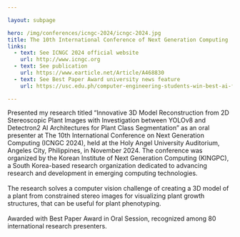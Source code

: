 ```yaml
---

layout: subpage

hero: /img/conferences/icngc-2024/icngc-2024.jpg
title: The 10th International Conference of Next Generation Computing
links:
  - text: See ICNGC 2024 official website
    url: http://www.icngc.org
  - text: See publication
    url: https://www.earticle.net/Article/A468830
  - text: See Best Paper Award university news feature
    url: https://usc.edu.ph/computer-engineering-students-win-best-ai-for-agriculture-paper-award

---
```


Presented my research titled “Innovative 3D Model Reconstruction from 2D Stereoscopic Plant Images with Investigation between YOLOv8 and Detectron2 AI Architectures for Plant Class Segmentation” as an oral presenter at The 10th International Conference on Next Generation Computing (ICNGC 2024), held at the Holy Angel University Auditorium, Angeles City, Philippines, in November 2024. The conference was organized by the Korean Institute of Next Generation Computing (KINGPC), a South Korea-based research organization dedicated to advancing research and development in emerging computing technologies.<br><br>
The research solves a computer vision challenge of creating a 3D model of a plant from constrained stereo images for visualizing plant growth structures, that can be useful for plant phenotyping.<br><br>
Awarded with Best Paper Award in Oral Session, recognized among 80 international research presenters.